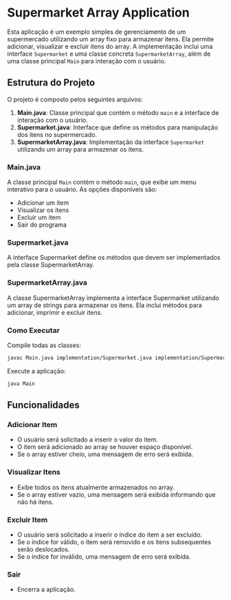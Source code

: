 # Supermarket Array Application

Esta aplicação é um exemplo simples de gerenciamento de um supermercado utilizando um array fixo para armazenar itens. Ela permite adicionar, visualizar e excluir itens do array. A implementação inclui uma interface `Supermarket` e uma classe concreta `SupermarketArray`, além de uma classe principal `Main` para interação com o usuário.

## Estrutura do Projeto

O projeto é composto pelos seguintes arquivos:

1. **Main.java**: Classe principal que contém o método `main` e a interface de interação com o usuário.
2. **Supermarket.java**: Interface que define os métodos para manipulação dos itens no supermercado.
3. **SupermarketArray.java**: Implementação da interface `Supermarket` utilizando um array para armazenar os itens.

### Main.java

A classe principal `Main` contém o método `main`, que exibe um menu interativo para o usuário. As opções disponíveis são:

- Adicionar um item
- Visualizar os itens
- Excluir um item
- Sair do programa


### Supermarket.java
A interface Supermarket define os métodos que devem ser implementados pela classe SupermarketArray.

### SupermarketArray.java
A classe SupermarketArray implementa a interface Supermarket utilizando um array de strings para armazenar os itens. Ela inclui métodos para adicionar, imprimir e excluir itens.


### Como Executar
Compile todas as classes:
```sh
javac Main.java implementation/Supermarket.java implementation/SupermarketArray.java
```

Execute a aplicação:

```sh
java Main
```
## Funcionalidades
### Adicionar Item
- O usuário será solicitado a inserir o valor do item.
- O item será adicionado ao array se houver espaço disponível.
- Se o array estiver cheio, uma mensagem de erro será exibida.

### Visualizar Itens
- Exibe todos os itens atualmente armazenados no array.
- Se o array estiver vazio, uma mensagem será exibida informando que não há itens.

### Excluir Item
- O usuário será solicitado a inserir o índice do item a ser excluído.
- Se o índice for válido, o item será removido e os itens subsequentes serão deslocados.
- Se o índice for inválido, uma mensagem de erro será exibida.

### Sair
- Encerra a aplicação.


